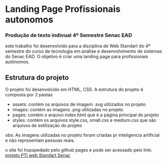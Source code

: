 # Landing Page Profissionais autonomos
### Produção de texto indivual 4º Semestre Senac EAD

este trabalho foi desenvolvido para a disciplina de Web Standart do 4º semestre do curso de tecnologia em análise e desenvolvimento de sistemas do Senac EAD. O objetivo é criar uma landing page para profissionais autônomos.

## Estrutura do projeto
O projeto foi desenvolvido em HTML, CSS. A estrutura do projeto é composta por 2 pastas
- assets: contém os arquivos de imagem .svg utilizados no projeto
- images: contém as imagens .png utilizadas no projeto
- pages: contém o arquivo index.html que é a página principal do projeto
- styles: contém os arquivos style.css, small.css e medium.css que são arquivos de estilização do projeto

obs: As imagens utilizadas no projeto foram criadas pr inteligencia artificial e não representam pessoas reais.

o site foi hopspedado pelo github pages e pode ser acessado pelo link: 
[projeto PTI web Standart Senac](https://ricardo-forttunato.github.io/senacProject/)